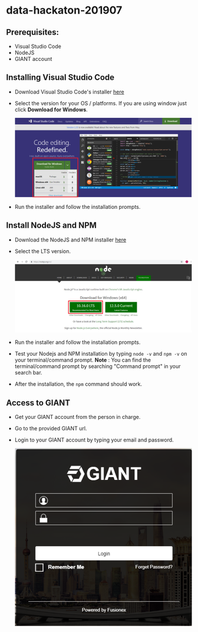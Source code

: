 # data-hackaton-201907

## Prerequisites:
- Visual Studio Code
- NodeJS
- GIANT account

## Installing Visual Studio Code
- Download Visual Studio Code's installer [here](https://code.visualstudio.com/)
- Select the version for your OS / platforms. If you are using window just click **Download for Windows**.

    ![vscode version](./images/vscode-version.png)

- Run the installer and follow the installation prompts.

## Install NodeJS and NPM
- Download the NodeJS and NPM installer [here](https://nodejs.org/en/)
- Select the LTS version.

    ![npm version](./images/npm-version.png)
- Run the installer and follow the installation prompts.
- Test your Nodejs and NPM installation by typing `node -v` and `npm -v` on your terminal/command prompt. **Note** : You can find the terminal/command prompt by searching "Command prompt" in your search bar.
- After the installation, the `npm` command should work.

## Access to GIANT
- Get your GIANT account from the person in charge.
- Go to the provided GIANT url.
- Login to your GIANT account by typing your email and password.

    ![GIANT login](./images/giant.PNG)
